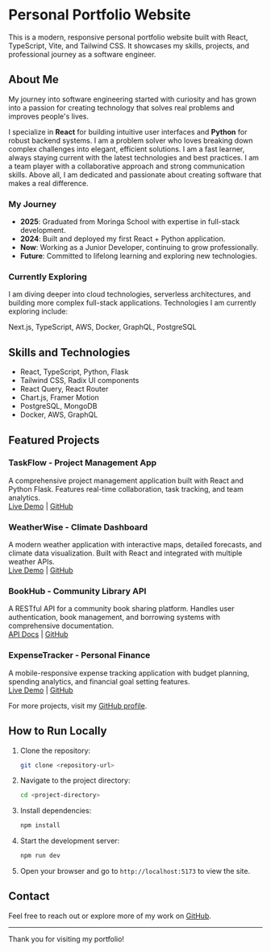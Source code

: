 # Personal Portfolio Website

This is a modern, responsive personal portfolio website built with React, TypeScript, Vite, and Tailwind CSS. It showcases my skills, projects, and professional journey as a software engineer.

## About Me

My journey into software engineering started with curiosity and has grown into a passion for creating technology that solves real problems and improves people's lives.

I specialize in **React** for building intuitive user interfaces and **Python** for robust backend systems. I am a problem solver who loves breaking down complex challenges into elegant, efficient solutions. I am a fast learner, always staying current with the latest technologies and best practices. I am a team player with a collaborative approach and strong communication skills. Above all, I am dedicated and passionate about creating software that makes a real difference.

### My Journey

- **2025**: Graduated from Moringa School with expertise in full-stack development.
- **2024**: Built and deployed my first React + Python application.
- **Now**: Working as a Junior Developer, continuing to grow professionally.
- **Future**: Committed to lifelong learning and exploring new technologies.

### Currently Exploring

I am diving deeper into cloud technologies, serverless architectures, and building more complex full-stack applications. Technologies I am currently exploring include:

Next.js, TypeScript, AWS, Docker, GraphQL, PostgreSQL

## Skills and Technologies

- React, TypeScript, Python, Flask
- Tailwind CSS, Radix UI components
- React Query, React Router
- Chart.js, Framer Motion
- PostgreSQL, MongoDB
- Docker, AWS, GraphQL

## Featured Projects

### TaskFlow - Project Management App
A comprehensive project management application built with React and Python Flask. Features real-time collaboration, task tracking, and team analytics.  
[Live Demo](https://taskflow-demo.vercel.app) | [GitHub](https://github.com/kingkelly12/taskflow)

### WeatherWise - Climate Dashboard
A modern weather application with interactive maps, detailed forecasts, and climate data visualization. Built with React and integrated with multiple weather APIs.  
[Live Demo](https://weatherwise-demo.vercel.app) | [GitHub](https://github.com/kingkelly12/weatherwise)

### BookHub - Community Library API
A RESTful API for a community book sharing platform. Handles user authentication, book management, and borrowing systems with comprehensive documentation.  
[API Docs](https://bookhub-api.herokuapp.com/docs) | [GitHub](https://github.com/kingkelly12/bookhub-api)

### ExpenseTracker - Personal Finance
A mobile-responsive expense tracking application with budget planning, spending analytics, and financial goal setting features.  
[Live Demo](https://expense-tracker-kelly.vercel.app) | [GitHub](https://github.com/kingkelly12/expense-tracker)

For more projects, visit my [GitHub profile](https://github.com/kingkelly12).

## How to Run Locally

1. Clone the repository:
   ```bash
   git clone <repository-url>
   ```
2. Navigate to the project directory:
   ```bash
   cd <project-directory>
   ```
3. Install dependencies:
   ```bash
   npm install
   ```
4. Start the development server:
   ```bash
   npm run dev
   ```
5. Open your browser and go to `http://localhost:5173` to view the site.

## Contact

Feel free to reach out or explore more of my work on [GitHub](https://github.com/kingkelly12).

---

Thank you for visiting my portfolio!